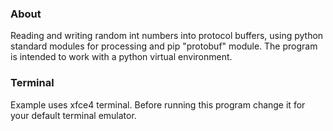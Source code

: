 ### About
Reading and writing random int numbers into protocol buffers, using python standard modules for processing and pip "protobuf" module. The program is intended to work with a python virtual environment.
### Terminal
Example uses xfce4 terminal. Before running this program change it for your default terminal emulator.
